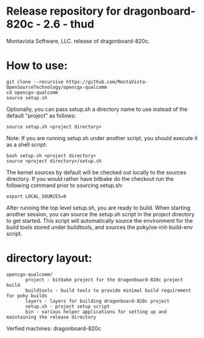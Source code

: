 # Release repository for dragonboard-820c - 2.6 - thud

Montavista Software, LLC. release of dragonboard-820c. 

How to use:
==========
```
git clone --recursive https://github.com/MontaVista-OpenSourceTechnology/opencgx-qualcomm
cd opencgx-qualcomm
source setup.sh
```
Optionally, you can pass setup.sh a directory name to use instead of the
default "project" as follows:

```
source setup.sh <project directory>
```
Note: If you are running setup.sh under another script, you should execute it
as a shell script:

```
bash setup.sh <project directory>
source <project directory>/setup.sh
```
The kernel sources by default will be checked out locally to the sources
directory. If you would rather have bitbake do the checkout run the following
command prior to sourcing setup.sh:

```
export LOCAL_SOURCES=0
```

After running the top level setup.sh, you are ready to build. When starting
another session, you can source the setup.sh script in the project directory
to get started. This script will automatically source the environment for
the build tools stored under buildtools, and sources the 
poky/oe-init-build-env script.

directory layout:
================
```
opencgx-qualcomm/
       project - bitbake project for the dragonboard-820c project build
       buildtools - build tools to provide minimal build requirement for poky builds
       layers - layers for building dragonboard-820c project
       setup.sh - project setup script
       bin - various helper applications for setting up and maintaining the release directory
```

Verfied machines: dragonboard-820c 
